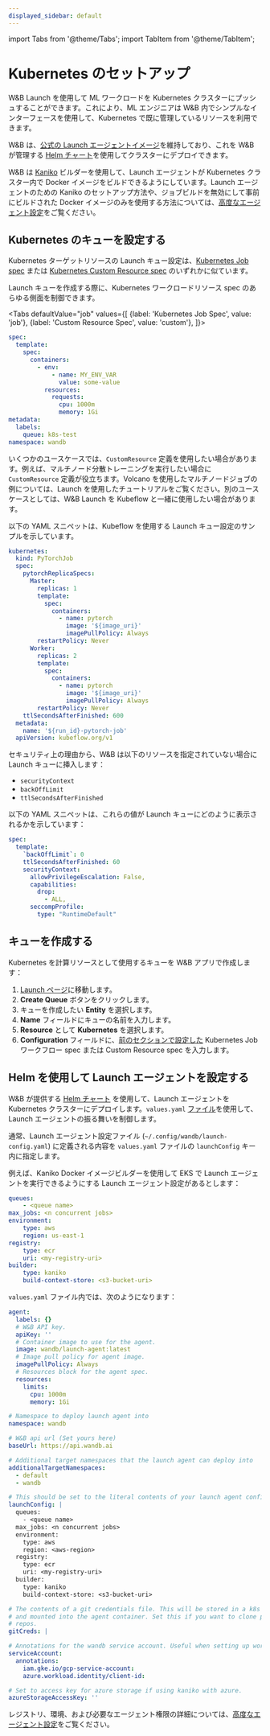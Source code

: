 ```yaml
---
displayed_sidebar: default
---
```

import Tabs from '@theme/Tabs';
import TabItem from '@theme/TabItem';

# Kubernetes のセットアップ

W&B Launch を使用して ML ワークロードを Kubernetes クラスターにプッシュすることができます。これにより、ML エンジニアは W&B 内でシンプルなインターフェースを使用して、Kubernetes で既に管理しているリソースを利用できます。

W&B は、[公式の Launch エージェントイメージ](https://hub.docker.com/r/wandb/launch-agent)を維持しており、これを W&B が管理する [Helm チャート](https://github.com/wandb/helm-charts/tree/main/charts/launch-agent)を使用してクラスターにデプロイできます。

W&B は [Kaniko](https://github.com/GoogleContainerTools/kaniko) ビルダーを使用して、Launch エージェントが Kubernetes クラスター内で Docker イメージをビルドできるようにしています。Launch エージェントのための Kaniko のセットアップ方法や、ジョブビルドを無効にして事前にビルドされた Docker イメージのみを使用する方法については、[高度なエージェント設定](./setup-agent-advanced.md)をご覧ください。

## Kubernetes のキューを設定する

Kubernetes ターゲットリソースの Launch キュー設定は、[Kubernetes Job spec](https://kubernetes.io/docs/concepts/workloads/controllers/job/) または [Kubernetes Custom Resource spec](https://kubernetes.io/docs/concepts/extend-kubernetes/api-extension/custom-resources/) のいずれかに似ています。

Launch キューを作成する際に、Kubernetes ワークロードリソース spec のあらゆる側面を制御できます。

<Tabs
defaultValue="job"
values={[
{label: 'Kubernetes Job Spec', value: 'job'},
{label: 'Custom Resource Spec', value: 'custom'},
]}>

<TabItem value="job">

```yaml
spec:
  template:
    spec:
      containers:
        - env:
            - name: MY_ENV_VAR
              value: some-value
          resources:
            requests:
              cpu: 1000m
              memory: 1Gi
metadata:
  labels:
    queue: k8s-test
namespace: wandb
```

</TabItem>
<TabItem value="custom">

いくつかのユースケースでは、`CustomResource` 定義を使用したい場合があります。例えば、マルチノード分散トレーニングを実行したい場合に `CustomResource` 定義が役立ちます。Volcano を使用したマルチノードジョブの例については、Launch を使用したチュートリアルをご覧ください。別のユースケースとしては、W&B Launch を Kubeflow と一緒に使用したい場合があります。

以下の YAML スニペットは、Kubeflow を使用する Launch キュー設定のサンプルを示しています。

```yaml
kubernetes:
  kind: PyTorchJob
  spec:
    pytorchReplicaSpecs:
      Master:
        replicas: 1
        template:
          spec:
            containers:
              - name: pytorch
                image: '${image_uri}'
                imagePullPolicy: Always
        restartPolicy: Never
      Worker:
        replicas: 2
        template:
          spec:
            containers:
              - name: pytorch
                image: '${image_uri}'
                imagePullPolicy: Always
        restartPolicy: Never
    ttlSecondsAfterFinished: 600
  metadata:
    name: '${run_id}-pytorch-job'
  apiVersion: kubeflow.org/v1
```

</TabItem>
</Tabs>

セキュリティ上の理由から、W&B は以下のリソースを指定されていない場合に Launch キューに挿入します：

- `securityContext`
- `backOffLimit`
- `ttlSecondsAfterFinished`

以下の YAML スニペットは、これらの値が Launch キューにどのように表示されるかを示しています：

```yaml title="example-spec.yaml"
spec:
  template:
    `backOffLimit`: 0
    ttlSecondsAfterFinished: 60
    securityContext:
      allowPrivilegeEscalation: False,
      capabilities:
        drop:
          - ALL,
      seccompProfile:
        type: "RuntimeDefault"
```

## キューを作成する

Kubernetes を計算リソースとして使用するキューを W&B アプリで作成します：

1. [Launch ページ](https://wandb.ai/launch)に移動します。
2. **Create Queue** ボタンをクリックします。
3. キューを作成したい **Entity** を選択します。
4. **Name** フィールドにキューの名前を入力します。
5. **Resource** として **Kubernetes** を選択します。
6. **Configuration** フィールドに、[前のセクションで設定した](#configure-a-queue-for-kubernetes) Kubernetes Job ワークフロー spec または Custom Resource spec を入力します。

## Helm を使用して Launch エージェントを設定する

W&B が提供する [Helm チャート](https://github.com/wandb/helm-charts/tree/main/charts/launch-agent) を使用して、Launch エージェントを Kubernetes クラスターにデプロイします。`values.yaml` [ファイル](https://github.com/wandb/helm-charts/blob/main/charts/launch-agent/values.yaml)を使用して、Launch エージェントの振る舞いを制御します。

通常、Launch エージェント設定ファイル (`~/.config/wandb/launch-config.yaml`) に定義される内容を `values.yaml` ファイルの `launchConfig` キー内に指定します。

例えば、Kaniko Docker イメージビルダーを使用して EKS で Launch エージェントを実行できるようにする Launch エージェント設定があるとします：

```yaml title="launch-config.yaml"
queues:
	- <queue name>
max_jobs: <n concurrent jobs>
environment:
	type: aws
	region: us-east-1
registry:
	type: ecr
	uri: <my-registry-uri>
builder:
	type: kaniko
	build-context-store: <s3-bucket-uri>
```

`values.yaml` ファイル内では、次のようになります：

```yaml title="values.yaml"
agent:
  labels: {}
  # W&B API key.
  apiKey: ''
  # Container image to use for the agent.
  image: wandb/launch-agent:latest
  # Image pull policy for agent image.
  imagePullPolicy: Always
  # Resources block for the agent spec.
  resources:
    limits:
      cpu: 1000m
      memory: 1Gi

# Namespace to deploy launch agent into
namespace: wandb

# W&B api url (Set yours here)
baseUrl: https://api.wandb.ai

# Additional target namespaces that the launch agent can deploy into
additionalTargetNamespaces:
  - default
  - wandb

# This should be set to the literal contents of your launch agent config.
launchConfig: |
  queues:
    - <queue name>
  max_jobs: <n concurrent jobs>
  environment:
    type: aws
    region: <aws-region>
  registry:
    type: ecr
    uri: <my-registry-uri>
  builder:
    type: kaniko
    build-context-store: <s3-bucket-uri>

# The contents of a git credentials file. This will be stored in a k8s secret
# and mounted into the agent container. Set this if you want to clone private
# repos.
gitCreds: |

# Annotations for the wandb service account. Useful when setting up workload identity on gcp.
serviceAccount:
  annotations:
    iam.gke.io/gcp-service-account:
    azure.workload.identity/client-id:

# Set to access key for azure storage if using kaniko with azure.
azureStorageAccessKey: ''
```

レジストリ、環境、および必要なエージェント権限の詳細については、[高度なエージェント設定](./setup-agent-advanced.md)をご覧ください。